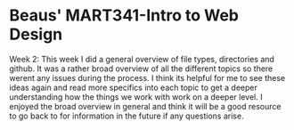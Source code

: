 # Beaus' MART341-Intro to Web Design

Week 2: This week I did a general overview of file types, directories and github. It was a rather broad overview of all the different topics so there werent any issues during the process. I think its helpful for me to see these ideas again and read more specifics into each topic to get a deeper understanding how the things we work with work on a deeper level. I enjoyed the broad overview in general and think it will be a good resource to go back to for information in the future if any questions arise.
